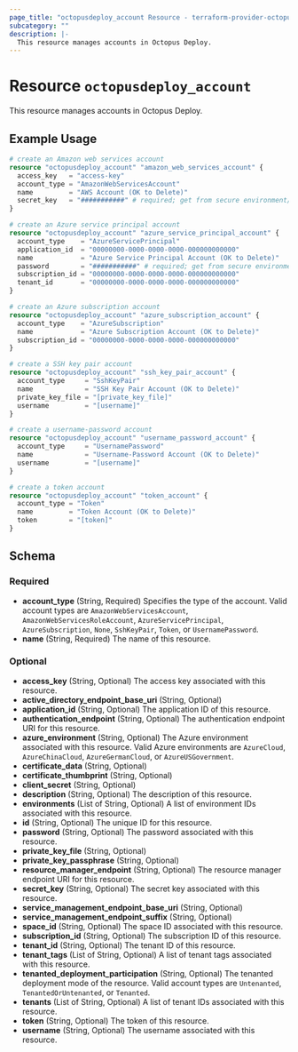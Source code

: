 ```yaml
---
page_title: "octopusdeploy_account Resource - terraform-provider-octopusdeploy"
subcategory: ""
description: |-
  This resource manages accounts in Octopus Deploy.
---
```


# Resource `octopusdeploy_account`

This resource manages accounts in Octopus Deploy.

## Example Usage

```terraform
# create an Amazon web services account
resource "octopusdeploy_account" "amazon_web_services_account" {
  access_key   = "access-key"
  account_type = "AmazonWebServicesAccount"
  name         = "AWS Account (OK to Delete)"
  secret_key   = "###########" # required; get from secure environment/store
}

# create an Azure service principal account
resource "octopusdeploy_account" "azure_service_principal_account" {
  account_type    = "AzureServicePrincipal"
  application_id  = "00000000-0000-0000-0000-000000000000"
  name            = "Azure Service Principal Account (OK to Delete)"
  password        = "###########" # required; get from secure environment/store
  subscription_id = "00000000-0000-0000-0000-000000000000"
  tenant_id       = "00000000-0000-0000-0000-000000000000"
}

# create an Azure subscription account
resource "octopusdeploy_account" "azure_subscription_account" {
  account_type    = "AzureSubscription"
  name            = "Azure Subscription Account (OK to Delete)"
  subscription_id = "00000000-0000-0000-0000-000000000000"
}

# create a SSH key pair account
resource "octopusdeploy_account" "ssh_key_pair_account" {
  account_type     = "SshKeyPair"
  name             = "SSH Key Pair Account (OK to Delete)"
  private_key_file = "[private_key_file]"
  username         = "[username]"
}

# create a username-password account
resource "octopusdeploy_account" "username_password_account" {
  account_type     = "UsernamePassword"
  name             = "Username-Password Account (OK to Delete)"
  username         = "[username]"
}

# create a token account
resource "octopusdeploy_account" "token_account" {
  account_type = "Token"
  name         = "Token Account (OK to Delete)"
  token        = "[token]"
}
```

## Schema

### Required

- **account_type** (String, Required) Specifies the type of the account. Valid account types are `AmazonWebServicesAccount`, `AmazonWebServicesRoleAccount`, `AzureServicePrincipal`, `AzureSubscription`, `None`, `SshKeyPair`, `Token`, or `UsernamePassword`.
- **name** (String, Required) The name of this resource.

### Optional

- **access_key** (String, Optional) The access key associated with this resource.
- **active_directory_endpoint_base_uri** (String, Optional)
- **application_id** (String, Optional) The application ID of this resource.
- **authentication_endpoint** (String, Optional) The authentication endpoint URI for this resource.
- **azure_environment** (String, Optional) The Azure environment associated with this resource. Valid Azure environments are `AzureCloud`, `AzureChinaCloud`, `AzureGermanCloud`, or `AzureUSGovernment`.
- **certificate_data** (String, Optional)
- **certificate_thumbprint** (String, Optional)
- **client_secret** (String, Optional)
- **description** (String, Optional) The description of this resource.
- **environments** (List of String, Optional) A list of environment IDs associated with this resource.
- **id** (String, Optional) The unique ID for this resource.
- **password** (String, Optional) The password associated with this resource.
- **private_key_file** (String, Optional)
- **private_key_passphrase** (String, Optional)
- **resource_manager_endpoint** (String, Optional) The resource manager endpoint URI for this resource.
- **secret_key** (String, Optional) The secret key associated with this resource.
- **service_management_endpoint_base_uri** (String, Optional)
- **service_management_endpoint_suffix** (String, Optional)
- **space_id** (String, Optional) The space ID associated with this resource.
- **subscription_id** (String, Optional) The subscription ID of this resource.
- **tenant_id** (String, Optional) The tenant ID of this resource.
- **tenant_tags** (List of String, Optional) A list of tenant tags associated with this resource.
- **tenanted_deployment_participation** (String, Optional) The tenanted deployment mode of the resource. Valid account types are `Untenanted`, `TenantedOrUntenanted`, or `Tenanted`.
- **tenants** (List of String, Optional) A list of tenant IDs associated with this resource.
- **token** (String, Optional) The token of this resource.
- **username** (String, Optional) The username associated with this resource.


